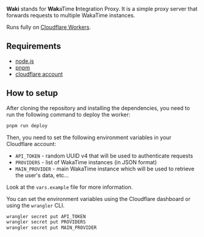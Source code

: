 **Waki** stands for **Wak**aTime **I**ntegration Proxy. It is a simple proxy server that forwards requests to multiple WakaTime instances.

Runs fully on [Cloudflare Workers](https://workers.cloudflare.com/).

## Requirements

- [node.js](https://nodejs.org/)
- [pnpm](https://pnpm.js.org/)
- [cloudflare account](https://cloudflare.com)

## How to setup

After cloning the repository and installing the dependencies, you need to run the following command to deploy the worker:

```bash
pnpm run deploy
```

Then, you need to set the following environment variables in your Cloudflare account:

- `API_TOKEN` - random UUID v4 that will be used to authenticate requests
- `PROVIDERS` - list of WakaTime instances (in JSON format)
- `MAIN_PROVIDER` - main WakaTime instance which will be used to retrieve the user's data, etc...

Look at the `vars.example` file for more information.

You can set the environment variables using the Cloudflare dashboard or using the `wrangler` CLI.

```bash
wrangler secret put API_TOKEN
wrangler secret put PROVIDERS
wrangler secret put MAIN_PROVIDER
```